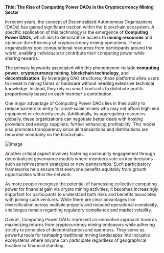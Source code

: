 **Title: The Rise of Computing Power DAOs in the Cryptocurrency Mining Sector**

In recent years, the concept of Decentralized Autonomous Organizations (DAOs) has gained significant traction within the blockchain ecosystem. A specific application of this technology is the emergence of **Computing Power DAOs**, which aim to democratize access to **mining resources** and optimize the efficiency of cryptocurrency mining operations. These organizations pool computational resources from participants around the world, enabling individuals to contribute their computing power while sharing rewards.

The primary keywords associated with this phenomenon include **computing power**, **cryptocurrency mining**, **blockchain technology**, and **decentralization**. By leveraging DAO structures, these platforms allow users to invest in mining farms or hardware without needing extensive technical knowledge. Instead, they rely on smart contracts to distribute profits proportionally based on each member's contribution.

One major advantage of Computing Power DAOs lies in their ability to reduce barriers to entry for small-scale miners who may not afford high-end equipment or electricity costs. Additionally, by aggregating resources globally, these organizations can negotiate better deals with hosting providers and energy suppliers, further enhancing profitability. This model also promotes transparency since all transactions and distributions are recorded immutably on the blockchain.

![Image](https://github.com/user-attachments/assets/31692037-0104-4703-abd1-696b6a7dd41b)

Another critical aspect involves fostering community engagement through decentralized governance models where members vote on key decisions such as reinvestment strategies or new partnerships. Such participatory frameworks help ensure that everyone benefits equitably from growth opportunities within the network.

As more people recognize the potential of harnessing collective computing power for financial gain via crypto mining activities, it becomes increasingly important for participants to understand both risks and benefits associated with joining such ventures. While there are clear advantages like diversification across multiple projects and reduced operational complexity, challenges remain regarding regulatory compliance and market volatility.

Overall, Computing Power DAOs represent an innovative approach towards maximizing returns from cryptocurrency mining endeavors while adhering strictly to principles of decentralization and openness. They serve as powerful tools for reshaping traditional mining landscapes into inclusive ecosystems where anyone can participate regardless of geographical location or financial standing.
